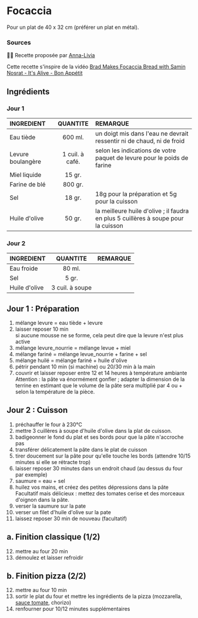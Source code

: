 # Focaccia

Pour un plat de 40 x 32 cm (préférer un plat en métal).

### Sources
👩‍🍳 Recette proposée par [Anna-Livia](https://github.com/Anna-Livia)

Cette recette s'inspire de la vidéo [Brad Makes Focaccia Bread with Samin Nosrat - It's Alive - Bon Appétit](https://www.youtube.com/watch?v=RQOhAeNAjKc)

## Ingrédients

### Jour 1
<table>
    <thead>
        <tr>
            <th align="left">INGREDIENT</th>
            <th align="center">QUANTITE</th>
            <th align="left">REMARQUE</th>
        </tr>
    </thead>
    <tbody>
        <tr>
            <td>Eau tiède</td>
            <td align="center">600 ml.</td>
            <td align="left">un doigt mis dans l'eau ne devrait ressentir ni de chaud, ni de froid</td>
        </tr>
        <tr>
            <td>Levure boulangère</td>
            <td align="center">1 cuil. à café.</td>
            <td align="left">selon les indications de votre paquet de levure pour le poids de farine</td>
        </tr>
        <tr>
            <td>Miel liquide</td>
            <td align="center">15 gr.</td>
            <td align="left"></td>
        </tr>
        <tr>
            <td>Farine de blé</td>
            <td align="center">800 gr.</td>
            <td align="left"></td>
        </tr>
        <tr>
            <td>Sel</td>
            <td align="center">18 gr.</td>
            <td align="left">18g pour la préparation et 5g pour la cuisson</td>
        </tr>
        <tr>
            <td>Huile d'olive</td>
            <td align="center">50 gr.</td>
            <td align="left">la meilleure huile d'olive ; il faudra en plus 5 cuillères à soupe pour la cuisson</td>
        </tr>
    </tbody>
</table>

### Jour 2

<table>
    <thead>
        <tr>
            <th align="left">INGREDIENT</th>
            <th align="center">QUANTITE</th>
            <th align="left">REMARQUE</th>
        </tr>
    </thead>
    <tbody>
        <tr>
            <td>Eau froide</td>
            <td align="center">80 ml.</td>
            <td align="left"></td>
        </tr>
        <tr>
            <td>Sel</td>
            <td align="center">5 gr.</td>
            <td align="left"></td>
        </tr>
        <tr>
            <td>Huile d'olive</td>
            <td align="center">3 cuil. à soupe</td>
            <td align="left"></td>
        </tr>
    </tbody>
</table>

## Jour 1 : Préparation

1. mélange levure = eau tiède + levure
2. laisser reposer 10 min  
   si aucune mousse ne se forme, cela peut dire que la levure n'est plus active
3. mélange levure_nourrie = mélange levue + miel
4. mélange fariné = mélange levue_nourrie + farine + sel
5. mélange huilé = mélange fariné + huile d'olive
6. pétrir pendant 10 min (si machine) ou 20/30 min à la main
7. couvrir et laisser reposer entre 12 et 14 heures à température ambiante
Attention : la pâte va énormément gonfler ; adapter la dimension de la terrine en estimant que le volume de la pâte sera multiplié par 4 ou + selon la température de la pièce.


## Jour 2 : Cuisson

1. préchauffer le four à 230°C
2. mettre 3 cuillères à soupe d'huile d'olive dans la plat de cuisson.
3. badigeonner le fond du plat et ses bords pour que la pâte n'accroche pas
4. transférer délicatement la pâte dans le plat de cuisson
5. tirer doucement sur la pâte pour qu'elle touche les bords (attendre 10/15 minutes si elle se rétracte trop)
6. laisser reposer 30 minutes dans un endroit chaud (au dessus du four par exemple)
7. saumure = eau + sel
8. huilez vos mains, et créez des petites dépressions dans la pâte
Facultatif mais délicieux : mettez des tomates cerise et des morceaux d'oignon dans la pâte.
9. verser la saumure sur la pate
10. verser un filet d'huile d'olive sur la pate
11. laissez reposer 30 min de nouveau (facultatif)

## a. Finition classique (1/2)
12. mettre au four 20 min
13. démoulez et laisser refroidir

## b. Finition pizza (2/2)
12. mettre au four 10 min
13. sortir le plat du four et mettre les ingrédients de la pizza (mozzarella, [sauce tomate](https://www.bonappetit.com/recipe/fresh-tomato-pizza-sauce), chorizo)
14. renfourner pour 10/12 minutes supplémentaires

